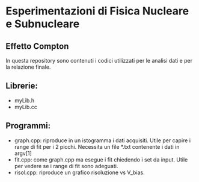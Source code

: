 # Esperimentazioni di Fisica Nucleare e Subnucleare

## Effetto Compton

In questa repository sono contenuti i codici utilizzati per le analisi dati e per la relazione finale.

## Librerie:

* myLib.h
* myLib.cc

## Programmi:

* graph.cpp: riproduce in un istogramma i dati acquisiti.
  Utile per capire i range di fit per i 2 picchi.
  Necessita un file *.txt contenente i dati in argv[1]
* fit.cpp: come graph.cpp ma esegue i fit chiedendo i set da input.
  Utile per vedere se i range di fit sono adeguati.
* risol.cpp: riproduce un grafico risoluzione vs V_bias.
